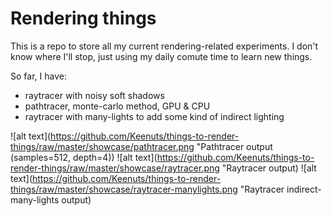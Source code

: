 # Rendering things

This is a repo to store all my current rendering-related experiments.
I don't know where I'll stop, just using my daily comute time to learn new things. 

So far, I have:

- raytracer with noisy soft shadows
- pathtracer, monte-carlo method, GPU & CPU
- raytracer with many-lights to add some kind of indirect lighting

![alt text](https://github.com/Keenuts/things-to-render-things/raw/master/showcase/pathtracer.png "Pathtracer output (samples=512, depth=4))
![alt text](https://github.com/Keenuts/things-to-render-things/raw/master/showcase/raytracer.png "Raytracer output)
![alt text](https://github.com/Keenuts/things-to-render-things/raw/master/showcase/raytracer-manylights.png "Raytracer indirect-many-lights output)
